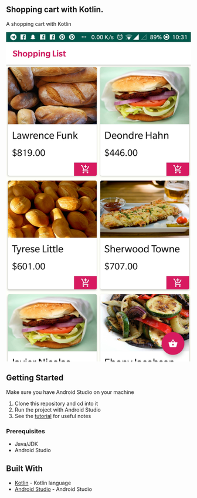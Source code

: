 ## Shopping cart with Kotlin.

A shopping cart with Kotlin

![application screenshot](app/src/main/res/drawable/demo.jpg "A shopping cart with Kollin.")


## Getting Started
Make sure you have Android Studio on your machine

1.  Clone this repository and cd into it
2.  Run the project with Android Studio
3.  See the [tutorial](https://pusher.com/tutorials/live-map-lealfet-vue-adonis) for useful notes 

### Prerequisites

* Java/JDK
* Android Studio

## Built With

* [Kotlin](https://kotlinlang.org/) - Kotlin language
* [Android Studio](https://developer.android.com/studio/) - Android Studio

